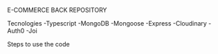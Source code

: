E-COMMERCE BACK REPOSITORY

Tecnologies
-Typescript
-MongoDB
-Mongoose
-Express
-Cloudinary
-Auth0
-Joi


Steps to use the code



